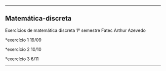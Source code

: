 


---
## **Matemática-discreta**
Exercícios de matemática discreta 1º semestre Fatec Arthur Azevedo


*exercício 1 19/09

*exercício 2 10/10

*exercício 3 6/11

---
